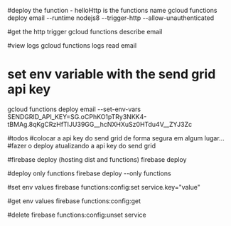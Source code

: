 #deploy the function - helloHttp is the functions name
gcloud functions deploy email --runtime nodejs8 --trigger-http --allow-unauthenticated

#get the http trigger
gcloud functions describe email

#view logs
gcloud functions logs read email

# set env variable with the send grid api key
gcloud functions deploy email --set-env-vars SENDGRID_API_KEY=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

#todos
#colocar a api key do send grid de forma segura em algum lugar...
#fazer o deploy atualizando a api key do send grid


#firebase deploy (hosting dist and functions)
firebase deploy

#deploy only functions
firebase deploy --only functions

#set env values
firebase functions:config:set service.key="value"

#get env values
firebase functions:config:get

#delete
firebase functions:config:unset service



